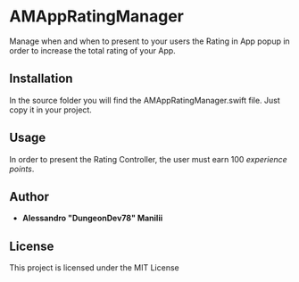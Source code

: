 # AMAppRatingManager

Manage when and when to present to your users the Rating in App popup in order to increase the total rating of your App.

## Installation

In the source folder you will find the AMAppRatingManager.swift file. Just copy it in your project.

## Usage
In order to present the Rating Controller, the user must earn 100 *experience points*.

## Author

* **Alessandro "DungeonDev78" Manilii**

## License

This project is licensed under the MIT License
